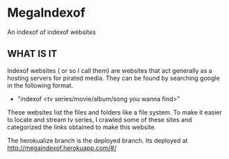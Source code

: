 # MegaIndexof

An indexof of indexof websites

## WHAT IS IT

Indexof websites ( or so I call them) are websites that act generally as a hosting servers for pirated media. They can be found by searching
google in the following format.

- "indexof <tv series/movie/album/song you wanna find>"

These websites list the files and folders like a file system.
To make it easier to locate and stream tv series, I crawled some of these sites and categorized the links obtained to make this website.

The herokualize branch is the deployed branch. Its deployed at http://megaindexof.herokuapp.com/#/
